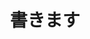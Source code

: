 ---
title: 書きます
description: 写
kana: かきます
pronunciation: kakimasu
tone: 平板型
type: 动
pubDate: 2024-07-04 00:00:03
---